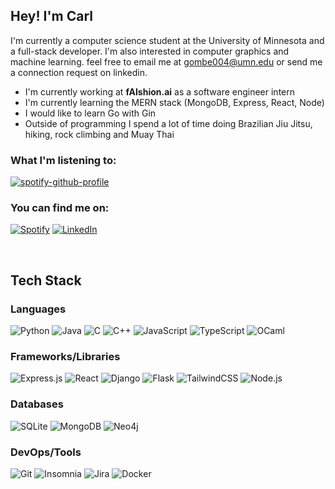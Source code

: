 ## Hey! I'm Carl 

I'm currently a computer science student at the University of Minnesota and a full-stack developer. I'm also interested in computer graphics and machine learning. feel free to email me at gombe004@umn.edu or send me a connection request on linkedin. 
* I'm currently working at **fAIshion.ai** as a software engineer intern
* I'm currently learning the MERN stack (MongoDB, Express, React, Node)
* I would like to learn Go with Gin
* Outside of programming I spend a lot of time doing Brazilian Jiu Jitsu, hiking, rock climbing and Muay Thai

### What I'm listening to:
[![spotify-github-profile](https://spotify-github-profile.kittinanx.com/api/view?uid=hy52wq9drryrhl79tqbj0dr02&cover_image=false&theme=novatorem&show_offline=false&background_color=121212&interchange=false&bar_color=53b14f&bar_color_cover=false)](https://github.com/kittinan/spotify-github-profile)

### You can find me on:
[![Spotify][spotify-shield]][spotify-url]
[![LinkedIn][linkedin-shield]][linkedin-url]

[spotify-shield]: https://img.shields.io/badge/Spotify-1ED760?style=for-the-badge&logo=spotify&logoColor=white
[spotify-url]: https://open.spotify.com/user/hy52wq9drryrhl79tqbj0dr02?si=7bab914665dc4b7e

[linkedin-shield]: https://img.shields.io/badge/LinkedIn-0077B5?style=for-the-badge&logo=linkedin&logoColor=white
[linkedin-url]: https://www.linkedin.com/in/your-profile/

<br>

## Tech Stack 
### Languages 
![Python](https://img.shields.io/badge/Python-%233776AB?style=for-the-badge&logo=Python&logoColor=white&labelColor=)
![Java](https://img.shields.io/badge/Java-%23F7931E.svg?style=for-the-badge&logo=openjdk&logoColor=white&labelColor=)
![C](https://img.shields.io/badge/C-%23E98407.svg?style=for-the-badge&logo=C&logoColor=white&labelColor=&color=00599C)
![C++](https://img.shields.io/badge/C++-%2300599C.svg?style=for-the-badge&logo=c%2B%2B&logoColor=white&labelColor=)
![JavaScript](https://img.shields.io/badge/JavaScript-%23F7DF1E.svg?style=for-the-badge&logo=javascript&logoColor=black&labelColor=)
![TypeScript](https://img.shields.io/badge/TypeScript-%23007ACC.svg?style=for-the-badge&logo=typescript&logoColor=white&labelColor=)
![OCaml](https://img.shields.io/badge/OCaml-%23E98407.svg?style=for-the-badge&logo=ocaml&logoColor=white&labelColor=)

### Frameworks/Libraries
![Express.js](https://img.shields.io/badge/Express.js-%23000000.svg?style=for-the-badge&logo=express&logoColor=white&labelColor=)
![React](https://img.shields.io/badge/React-%2320232a.svg?style=for-the-badge&logo=react&logoColor=%2361DAFB&labelColor=)
![Django](https://img.shields.io/badge/Django-%23092E20.svg?style=for-the-badge&logo=django&logoColor=white&labelColor=)
![Flask](https://img.shields.io/badge/Flask-%23000000.svg?style=for-the-badge&logo=flask&logoColor=white&labelColor=)
![TailwindCSS](https://img.shields.io/badge/TailwindCSS-%2338B2AC.svg?style=for-the-badge&logo=tailwind-css&logoColor=white&labelColor=)
![Node.js](https://img.shields.io/badge/Node.js-%23339933.svg?style=for-the-badge&logo=node.js&logoColor=white&labelColor=)

### Databases
![SQLite](https://img.shields.io/badge/SQLite-%23003B57.svg?style=for-the-badge&logo=sqlite&logoColor=white&labelColor=)
![MongoDB](https://img.shields.io/badge/MongoDB-%2347A248.svg?style=for-the-badge&logo=mongodb&logoColor=white&labelColor=)
![Neo4j](https://img.shields.io/badge/Neo4j-%230073A6.svg?style=for-the-badge&logo=neo4j&logoColor=white&labelColor=)

### DevOps/Tools
![Git](https://img.shields.io/badge/Git-%23F05033.svg?style=for-the-badge&logo=git&logoColor=white&labelColor=)
![Insomnia](https://img.shields.io/badge/Insomnia-%235849BE.svg?style=for-the-badge&logo=insomnia&logoColor=white&labelColor=)
![Jira](https://img.shields.io/badge/Jira-%230A0FFF.svg?style=for-the-badge&logo=jira&logoColor=white&labelColor=)
![Docker](https://img.shields.io/badge/Docker-%230db7ed.svg?style=for-the-badge&logo=docker&logoColor=white&labelColor=)
